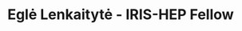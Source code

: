 ---
layout: fellow
pagetype: fellow
shortname: 181456498
permalink: /fellows/181456498.html
fellow-name: Eglė Lenkaitytė
title: Eglė Lenkaitytė - IRIS-HEP Fellow
active: True
dates:
  start: 2025-07-01
  end: 2025-09-19
photo: /assets/images/team/fellows-2025/Egle-Lenkaityte.jpg
institution: Vilnius University
e-mail: egle.lenkaitytee@gmail.com
focus-area: ssc
challenge-area: data-grand-challenge
project_title: Adapting the Coffea Framework for FCC
project_goal: >
    The goal of this project is to adapt the Coffea analysis framework for effective use with Future Circular Collider (FCC) simulation data. This includes ensuring compatibility with the FCC software ecosystem (Key4hep and FCCSW), developing example analysis workflows based on FCC data, and implementing new algorithmic components such as particle identification and jet-finding strategies. This work aims to contribute to the preparation of a robust, efficient, and scalable data analysis infrastructure ahead of the FCC’s operational phase, enabling streamlined and reproducible workflows for next-generation high energy physics research.
mentors:
  -  David Lange (Princeton University)
  -  Prayag Yadav (University of Hyderabad)
proposal: /assets/pdf/fellows-2025/LIT002-proposal-Egle-Lenkaityte.pdf
presentations:
  - title: "<Presentation Title"
    date: "Presentation Date"
    url: <Presentation materials link>
    meeting: <Meeting name>
    meetingurl: <Meeting url - indico link, etc.>
    recordingurl: <Recording url> (Optional)
    focus-area: <Focus Area - ia,ssl,ssc,doma,as,osglhc>
current_status: >
  A placeholder for status updates
github-username: egle-git
linkedin-profile: <Your LinkedIn Profile url>
funding-source: other
---